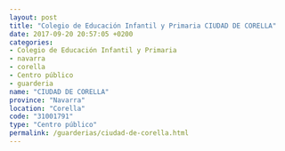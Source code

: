 ```yaml
---
layout: post
title: "Colegio de Educación Infantil y Primaria CIUDAD DE CORELLA"
date: 2017-09-20 20:57:05 +0200
categories:
- Colegio de Educación Infantil y Primaria
- navarra
- corella
- Centro público
- guarderia
name: "CIUDAD DE CORELLA"
province: "Navarra"
location: "Corella"
code: "31001791"
type: "Centro público"
permalink: /guarderias/ciudad-de-corella.html
---
```

